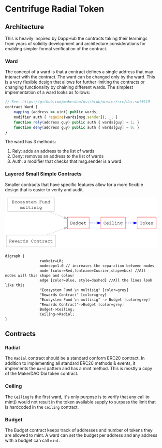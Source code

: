 # Centrifuge Radial Token
## Architecture
This is heavily inspired by DappHub the contracts taking their learnings from years of solidity development and architecture considerations for enabling simpler formal verification of the contract.

### Ward
The concept of a ward is that a contract defines a single address that may interact with the contract. The ward can be changed only by the ward. This is a very flexible design that allows for further limiting the contracts or changing functionality by chaining different wards. The simplest implementation of a ward looks as follows: 

```javascript
// See: https://github.com/makerdao/dss/blob/master/src/dai.sol#L19
contract Ward {
    mapping (address => uint) public wards;
    modifier auth { require(wards[msg.sender]); _; }
    function rely(address guy) public auth { wards[guy] = 1; }
    function deny(address guy) public auth { wards[guy] = 0; } 
}
```

The ward has 3 methods:
1) Rely: adds an address to the list of wards
2) Deny: removes an address to the list of wards
3) Auth: a modifier that checks that msg.sender is a ward

### Layered Small Simple Contracts 
Smaller contracts that have specific features allow for a more flexible design that is easier to verify and audit.

![architecture diagram, see graphviz below](./architecture.svg)
```graphviz
digraph {
                rankdir=LR;
                nodesep=1.0 // increases the separation between nodes
                node [color=Red,fontname=Courier,shape=box] //All nodes will this shape and colour
                edge [color=Blue, style=dashed] //All the lines look like this
                "Ecosystem Fund \n multisig" [color=grey]
                "Rewards Contract" [color=grey]
                "Ecosystem Fund \n multisig" -> Budget [color=grey]
                "Rewards Contract"->Budget [color=grey]
                Budget->Ceiling;
                Ceiling->Radial;                
}
```


## Contracts
### Radial
The `Radial` contract should be a standard conform ERC20 contract. In addition to implementing all standard ERC20 methods & events, it implements the `Ward` pattern and has a mint method. This is mostly a copy of the MakerDAO Dai token contract.

### Ceiling 
The `Ceiling` is the first ward, it's only purpose is to verify that any call to mint() would not result in the token available supply to surpass the limit that is hardcoded in the `Ceiling` contract.

### Budget
The Budget contract keeps track of addresses and number of tokens they are allowed to mint. A ward can set the budget per address and any address with a budget can call `mint`.


